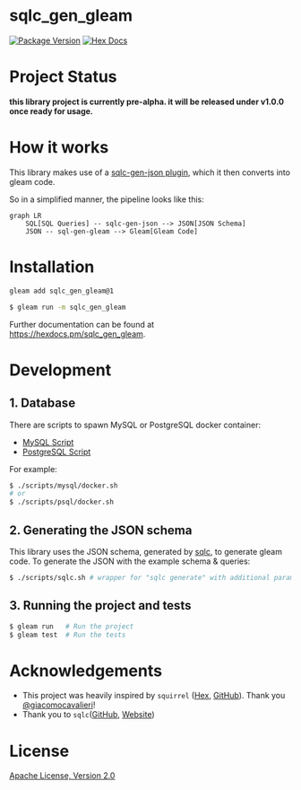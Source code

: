 # sqlc_gen_gleam

[![Package Version](https://img.shields.io/hexpm/v/sqlc_gen_gleam)](https://hex.pm/packages/sqlc_gen_gleam)
[![Hex Docs](https://img.shields.io/badge/hex-docs-ffaff3)](https://hexdocs.pm/sqlc_gen_gleam/)

# Project Status

**this library project is currently pre-alpha. it will be released under v1.0.0 once ready for usage.**

# How it works

This library makes use of a [sqlc-gen-json plugin](https://github.com/daniellionel01/sqlc-gen-json),
which it then converts into gleam code.

So in a simplified manner, the pipeline looks like this:
```mermaid
graph LR
    SQL[SQL Queries] -- sqlc-gen-json --> JSON[JSON Schema]
    JSON -- sql-gen-gleam --> Gleam[Gleam Code]
```

# Installation

```sh
gleam add sqlc_gen_gleam@1
```
```sh
$ gleam run -m sqlc_gen_gleam
```

Further documentation can be found at <https://hexdocs.pm/sqlc_gen_gleam>.

# Development

## 1. Database

There are scripts to spawn MySQL or PostgreSQL docker container:
-  [MySQL Script](./scripts/mysql/docker.sh)
-  [PostgreSQL Script](./scripts/psql/docker.sh)

For example:
```sh
$ ./scripts/mysql/docker.sh
# or
$ ./scripts/psql/docker.sh
```

## 2. Generating the JSON schema
This library uses the JSON schema, generated by [sqlc](https://sqlc.dev/), to generate gleam code.
To generate the JSON with the example schema & queries:
```sh
$ ./scripts/sqlc.sh # wrapper for "sqlc generate" with additional parameters
```

## 3. Running the project and tests
```sh
$ gleam run   # Run the project
$ gleam test  # Run the tests
```

# Acknowledgements
- This project was heavily inspired by `squirrel` ([Hex](https://hex.pm/packages/squirrel), [GitHub](https://github.com/giacomocavalieri/squirrel)). Thank you [@giacomocavalieri](https://github.com/giacomocavalieri)!
- Thank you to `sqlc`([GitHub](https://github.com/sqlc-dev/sqlc), [Website](https://sqlc.dev/))

# License
[Apache License, Version 2.0](./LICENSE)
